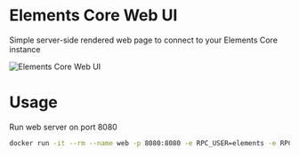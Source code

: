 # Elements Core Web UI
Simple server-side rendered web page to connect to your Elements Core instance


![Elements Core Web UI](https://raw.githubusercontent.com/tiero/elements-web/master/elements-ui-mockup.png)


# Usage

Run web server on port 8080

```bash
docker run -it --rm --name web -p 8080:8080 -e RPC_USER=elements -e RPC_PASS=elements -e RPC_HOST=localhost -e RPC_PORT=18884 ghcr.io/tiero/elements-web
```
